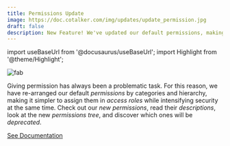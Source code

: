 ```yaml
---
title: Permissions Update
image: https://doc.cotalker.com/img/updates/update_permission.jpg
draft: false
description: New Feature! We've updated our default permissions, making it easier and safer to assign them to access roles.
---
```


import useBaseUrl from '@docusaurus/useBaseUrl'; 
import Highlight from '@theme/Highlight';


<div class="card-demo">
<div class="card">
<div class="card__header">

</div>
<div class="card__image">
<img alt="fab" class="img_card" src={useBaseUrl('img/updates/update_permission.jpg')} />
<br/>
</div>
<div class="card__body">

Giving permission has always been a problematic task. For this reason, we have re-arranged our default _permissions_ by categories and hierarchy, making it simpler to assign them in _access roles_ while intensifying security at the same time. Check out our _new permissions_, read their _descriptions_, look at the new _permissions tree_, and discover which ones will be _deprecated_.

</div>
<div class="card__footer">

<a class ="button button--secondary button--block" href="/docs/documentation/admin/admin_accessrole#default-permissions">See Documentation</a>
<br/>

</div>
</div>
</div>
